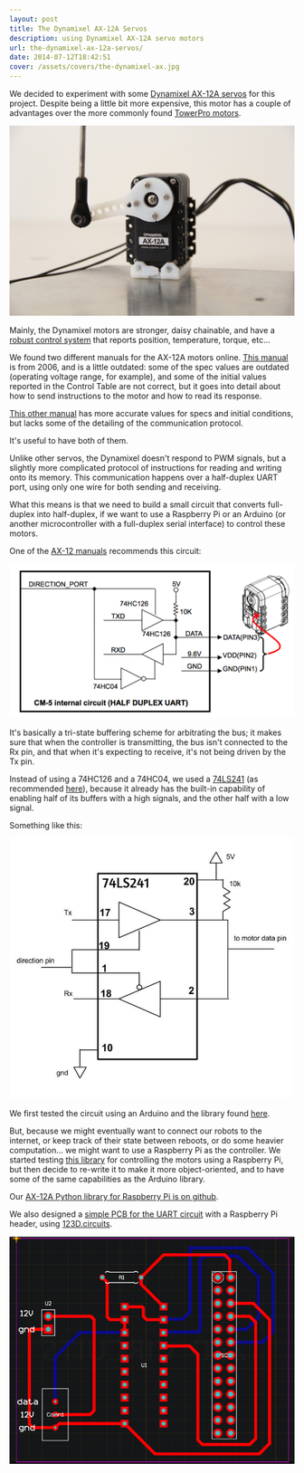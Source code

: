 ```yaml
---
layout: post
title: The Dynamixel AX-12A Servos
description: using Dynamixel AX-12A servo motors
url: the-dynamixel-ax-12a-servos/
date: 2014-07-12T18:42:51
cover: /assets/covers/the-dynamixel-ax.jpg
---
```

We decided to experiment with some [Dynamixel AX-12A servos](http://www.trossenrobotics.com/dynamixel-ax-12-robot-actuator.aspx) for this project. Despite being a little bit more expensive, this motor has a couple of advantages over the more commonly found [TowerPro motors](http://www.servodatabase.com/servo/towerpro/mg996r).

![](/assets/posts/the-dynamixel-ax-12a-servos/Hangar06.jpg)

Mainly, the Dynamixel motors are stronger, daisy chainable, and have a [robust control system](http://support.robotis.com/en/techsupport_eng.htm#product/dynamixel/ax_series/dxl_ax_actuator.htm) that reports position, temperature, torque, etc...

We found two different manuals for the AX-12A motors online. [This manual](http://www.trossenrobotics.com/images/productdownloads/AX-12&#40;English&#41;.pdf) is from 2006, and is a little outdated: some of the spec values are outdated (operating voltage range, for example), and some of the initial values reported in the Control Table are not correct, but it goes into detail about how to send instructions to the motor and how to read its response.

[This other manual](http://support.robotis.com/en/techsupport_eng.htm#product/dynamixel/ax_series/dxl_ax_actuator.htm) has more accurate values for specs and initial conditions, but lacks some of the detailing of the communication protocol.

It's useful to have both of them.

Unlike other servos, the Dynamixel doesn't respond to PWM signals, but a slightly more complicated protocol of instructions for reading and writing onto its memory. This communication happens over a half-duplex UART port, using only one wire for both sending and receiving.

What this means is that we need to build a small circuit that converts full-duplex into half-duplex, if we want to use a Raspberry Pi or an Arduino (or another microcontroller with a full-duplex serial interface) to control these motors.

One of the [AX-12 manuals](http://www.trossenrobotics.com/images/productdownloads/AX-12&#40;English&#41;.pdf) recommends this circuit:
  
![](/assets/posts/the-dynamixel-ax-12a-servos/uart_manual.png)

It's basically a tri-state buffering scheme for arbitrating the bus; it makes sure that when the controller is transmitting, the bus isn't connected to the Rx pin, and that when it's expecting to receive, it's not being driven by the Tx pin.

Instead of using a 74HC126 and a 74HC04, we used a [74LS241](http://www.electronica60norte.com/mwfls/pdf/74ls241.pdf) (as recommended [here](http://savageelectronics.blogspot.it/2011/01/arduino-y-dynamixel-ax-12.html)), because it already has the built-in capability of enabling half of its buffers with a high signals, and the other half with a low signal.

Something like this:

![](/assets/posts/the-dynamixel-ax-12a-servos/uart_half-duplex_74LS241.jpg)

We first tested the circuit using an Arduino and the library found [here](http://savageelectronics.blogspot.com.es/2011/08/actualizacion-biblioteca-dynamixel.html).

But, because we might eventually want to connect our robots to the internet, or keep track of their state between reboots, or do some heavier computation... we might want to use a Raspberry Pi as the controller. We started testing [this library](https://github.com/jes1510/python_dynamixels) for controlling the motors using a Raspberry Pi, but then decide to re-write it to make it more object-oriented, and to have some of the same capabilities as the Arduino library.

Our [AX-12A Python library for Raspberry Pi is on github](https://github.com/thiagohersan/memememe/tree/master/Python/ax12).

We also designed a [simple PCB for the UART circuit](http://123d.circuits.io/circuits/267189-ax-12-driver-for-raspberry-pi/) with a Raspberry Pi header, using [123D.circuits](http://123d.circuits.io/).

![](/assets/posts/the-dynamixel-ax-12a-servos/uart_pcb.png)
